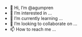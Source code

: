 - 👋 Hi, I’m @agumpren
- 👀 I’m interested in ...
- 🌱 I’m currently learning ...
- 💞️ I’m looking to collaborate on ...
- 📫 How to reach me ...

<!---
agumpren/agumpren is a ✨ special ✨ repository because its `README.md` (this file) appears on your GitHub profile.
You can click the Preview link to take a look at your changes.
--->
